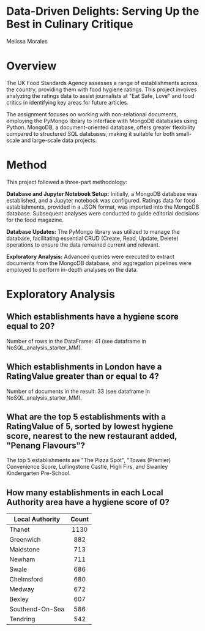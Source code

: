 # Data-Driven Delights: Serving Up the Best in Culinary Critique
Melissa Morales

# Overview

The UK Food Standards Agency assesses a range of establishments across the country, providing them with food hygiene ratings. This project involves analyzing the ratings data to assist journalists at "Eat Safe, Love" and food critics in identifying key areas for future articles.

The assignment focuses on working with non-relational documents, employing the PyMongo library to interface with MongoDB databases using Python. MongoDB, a document-oriented database, offers greater flexibility compared to structured SQL databases, making it suitable for both small-scale and large-scale data projects.

# Method

This project followed a three-part methodology:

**Database and Jupyter Notebook Setup:** Initially, a MongoDB database was established, and a Jupyter notebook was configured. Ratings data for food establishments, provided in a JSON format, was imported into the MongoDB database. Subsequent analyses were conducted to guide editorial decisions for the food magazine.

**Database Updates:** The PyMongo library was utilized to manage the database, facilitating essential CRUD (Create, Read, Update, Delete) operations to ensure the data remained current and relevant.

**Exploratory Analysis:** Advanced queries were executed to extract documents from the MongoDB database, and aggregation pipelines were employed to perform in-depth analyses on the data.

# Exploratory Analysis

## Which establishments have a hygiene score equal to 20?

Number of rows in the DataFrame: 41 (see dataframe in NoSQL_analysis_starter_MM).

## Which establishments in London have a RatingValue greater than or equal to 4?

Number of documents in the result: 33 (see dataframe in NoSQL_analysis_starter_MM).

## What are the top 5 establishments with a RatingValue of 5, sorted by lowest hygiene score, nearest to the new restaurant added, "Penang Flavours"?

The top 5 establishments are "The Pizza Spot", "Towes (Premier) Convenience Score, Lullingstone Castle, High Firs, and Swanley Kindergarten Pre-School.

## How many establishments in each Local Authority area have a hygiene score of 0?

| Local Authority | Count |
| ------------- |:-------------:|
| Thanet | 1130 |
| Greenwich | 882 |
| Maidstone | 713 |
| Newham | 711 |
|	Swale |	686 |
|	Chelmsford |	680 |
|	Medway	| 672 |
|	Bexley |	607 |
|	Southend-On-Sea	| 586 |
|	Tendring |	542 |
